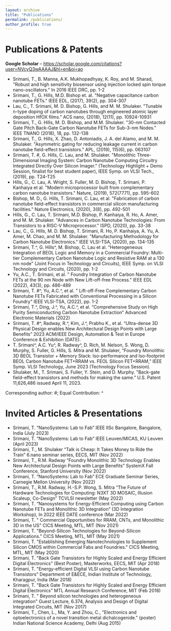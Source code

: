 ```yaml
---
layout: archive
title: "Publications"
permalink: /publications/
author_profile: true
---
```


Publications & Patents
======
<b>Google Scholar</b> – https://scholar.google.com/citations?user=NVcyQ3wAAAAJ&hl=en&oi=ao 

* Srimani, T., B. Manna, A.K. Mukhopadhyay, K. Roy, and M. Sharad, "Robust and high sensitivity biosensor using injection locked spin torque nano-oscillators." In 2016 IEEE DRC, pp. 1-2
* Srimani, T., G. Hills, M.D. Bishop et. al. "Negative capacitance carbon nanotube FETs." IEEE EDL, (2017), 39(2), pp. 304-307
* Lau, C., T. Srimani, M. D. Bishop, G. Hills, and M. M. Shulaker. "Tunable n-type doping of carbon nanotubes through engineered atomic layer deposition HfOX films." ACS nano, (2018), 12(11), pp. 10924-10931
* Srimani, T., G. Hills, M. D. Bishop, and M.M. Shulaker. "30-nm Contacted Gate Pitch Back-Gate Carbon Nanotube FETs for Sub-3-nm Nodes." IEEE TNANO (2018), 18, pp. 132-138
* Srimani, T., G. Hills, X. Zhao, D. Antoniadis, J. A. del Alamo, and M. M. Shulaker. "Asymmetric gating for reducing leakage current in carbon nanotube field-effect transistors." APL, (2019), 115(6), pp. 063107
* Srimani, T. #, G. Hills, C. Lau, and M. Shulaker. "Monolithic Three-Dimensional Imaging System: Carbon Nanotube Computing Circuitry Integrated Directly Over Silicon Imager." (Technology Highlight + Demo Session, finalist for best student paper), IEEE Symp. on VLSI Tech., (2019), pp. T24-T25
* Hills, G., C. Lau, A. Wright, S. Fuller, M. D. Bishop, T. Srimani, P. Kanhaiya et al. "Modern microprocessor built from complementary carbon nanotube transistors." Nature, (2019), 572(7771), pp. 595-602
* Bishop, M. D., G. Hills, T. Srimani, C. Lau, et al. "Fabrication of carbon nanotube field-effect transistors in commercial silicon manufacturing facilities." Nature Electronics, (2020), 3(8), pp. 492-501
* Hills, G., C. Lau, T. Srimani, M.D. Bishop, P. Kanhaiya, R. Ho, A. Amer, and M. M. Shulaker. "Advances in Carbon Nanotube Technologies: From Transistors to a RISC-V Microprocessor."  ISPD, (2020), pp. 33-38
* Lau, C., G. Hills, M. D. Bishop, T. Srimani, R. Ho, P. Kanhaiya, A. Yu, A. Amer, M. Chao, and M. M. Shulaker. "Manufacturing Methodology for Carbon Nanotube Electronics."  IEEE VLSI-TSA, (2020), pp. 134-135
* Srimani, T.^, G. Hills^, M. Bishop, C. Lau et al. “Heterogeneous Integration of BEOL Logic and Memory in a Commercial Foundry: Multi-tier Complementary Carbon Nanotube Logic and Resistive RAM at a 130 nm node” (Joint Focus in Technology and Circuits), IEEE Symp. on VLSI Technology and Circuits, (2020), pp. 1-2
* Yu, A.C., T. Srimani, et al. " Foundry Integration of Carbon Nanotube FETs at the 90 nm Node with New Lift-off-free Process." IEEE EDL (2022), 43(3), pp. 486-489
* Srimani, T. #^, Yu, A.C.^, et al. " Lift-off-Free Complementary Carbon Nanotube FETs Fabricated with Conventional Processing in a Silicon Foundry" IEEE VLSI-TSA, (2022), pp. 1-2
* Srimani, T.^, Ding, J.^, Yu, A.C.^, et al. “Comprehensive Study on High Purity Semiconducting Carbon Nanotube Extraction” Advanced Electronic Materials (2022)
* Srimani, T. #^, Radway, R.^, Kim, J.^, Prabhu K., et al. “Ultra-dense 3D Physical Design enables New Architectural Design Points with Large Benefits” 2023 ACM/IEEE Design, Automation & Test in Europe Conference & Exhibition (DATE).
* T. Srimani^, A.C. Yu^, R. Radway^, D. Rich, M. Nelson, S. Wong, D. Murphy, S. Fuller, G. Hills, S. Mitra and M. Shulaker, “Foundry Monolithic 3D BEOL Transistor + Memory Stack: Iso-performance and Iso-footprint BEOL Carbon Nanotube FET+RRAM vs. FEOL Silicon FET+RRAM,” IEEE Symp. VLSI Technology, June 2023 (Technology Focus Session).
* Shulaker, M., T. Srimani, S. Fuller, Y. Stein, and D. Murphy. "Back-gate field-effect transistors and methods for making the same." U.S. Patent 11,626,486 issued April 11, 2023.

Corresponding author: #; Equal Contribution: ^
  
Invited Articles & Presentations
======
* Srimani, T. “NanoSystems: Lab to Fab” IEEE IISc Bangalore, Bangalore, India (July 2023)
* Srimani, T. “NanoSystems: Lab to Fab” IEEE Leuven/MICAS, KU Leuven (April 2023)
* Srimani, T., M. Shulaker “Talk is Cheap: It Takes Money to Ride the Train” 6.nano seminar series, EECS, MIT (Nov 2022)
* Srimani, T., R.M. Radway “Foundry Monolithic 3D Technology Enables New Architectural Design Points with Large Benefits” SystemX Fall Conference, Stanford University (Nov 2022)
* Srimani, T. “NanoSystems: Lab to Fab” ECE Graduate Seminar Series, Carnegie Mellon University (Nov 2022)
* Srimani, T., R.M. Radway, H.-S.P. Wong, S. Mitra “The Future of Hardware Technologies for Computing: N3XT 3D MOSAIC, Illusion Scaleup, Co-Design” TCVLSI newsletter (May 2022)
* Srimani, T. “Nanosystems for Energy-Efficient Computing using Carbon Nanotube FETs and Monolithic 3D Integration” (3D Integration Workshop), In 2022 IEEE DATE conference (Mar 2022)
* Srimani, T. " Commercial Opportunities for RRAM, CNTs, and Monolithic 3D in the US" CICS Meeting, MTL, MIT (Nov 2021)
* Srimani, T. "Beyond-Silicon Technologies for Beyond-Silicon Applications." CICS Meeting, MTL, MIT (May 2021)
* Srimani, T. "Establishing Emerging Nanotechnologies to Supplement Silicon CMOS within Commercial Fabs and Foundries." CICS Meeting, MTL, MIT (May 2020)
* Srimani, T. "Back Gate Transistors for Highly Scaled and Energy Efficient Digital Electronics" (Best Poster), Masterworks, EECS, MIT (Apr 2018)
* Srimani, T. "Energy-efficient Digital VLSI using Carbon Nanotube Transistors" Department of E&ECE, Indian Institute of Technology, Kharagpur, India (Mar 2018)
* Srimani, T. "Back Gate Transistors for Highly Scaled and Energy Efficient Digital Electronics" MTL Annual Research Conference, MIT (Feb 2018)
* Srimani, T. " Beyond silicon technologies and heterogeneous integration" Guest Lecture, 6.374, Analysis and Design of Digital Integrated Circuits, MIT (Nov 2017)
* Srimani, T., Chen, L., Ma, Y. and Zhou, C., "Electronics and optoelectronics of a novel transition metal dichalcogenide." (poster) Indian National Science Academy, Delhi (Aug 2015)
